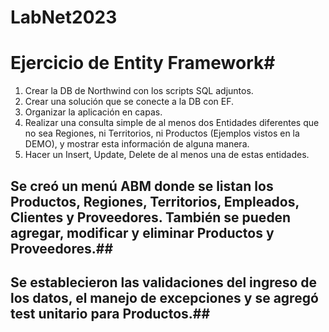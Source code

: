 # LabNet2023

# Ejercicio de Entity Framework#

1) Crear la DB de Northwind con los scripts SQL adjuntos.
2) Crear una solución que se conecte a la DB con EF.
3) Organizar la aplicación en capas.
4) Realizar una consulta simple de al menos dos Entidades diferentes que no sea Regiones, ni Territorios, ni Productos (Ejemplos vistos en la DEMO), y mostrar esta información de alguna manera.
5) Hacer un Insert, Update, Delete de al menos una de estas entidades.

## Se creó un menú ABM donde se listan los Productos, Regiones, Territorios, Empleados, Clientes y Proveedores. También se pueden agregar, modificar y eliminar Productos y Proveedores.##
## Se establecieron las validaciones del ingreso de los datos, el manejo de excepciones y se agregó test unitario para Productos.##
